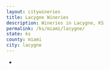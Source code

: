 ```yaml
---
layout: citywineries
title: Lacygne Wineries
description: Wineries in Lacygne, KS
permalink: /ks/miami/lacygne/
state: ks
county: miami
city: lacygne
---
```

-
